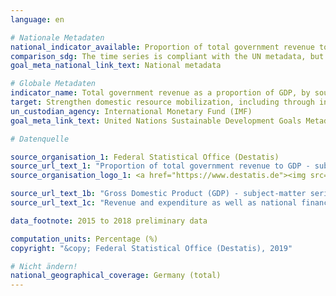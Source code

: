 ```yaml
---
language: en

# Nationale Metadaten
national_indicator_available: Proportion of total government revenue to GDP
comparison_sdg: The time series is compliant with the UN metadata, but is based on the European System of Accounts (ESA 2010) and not the Government Finance Statistics Manual 2014.
goal_meta_national_link_text: National metadata

# Globale Metadaten
indicator_name: Total government revenue as a proportion of GDP, by source
target: Strengthen domestic resource mobilization, including through international support to developing countries, to improve domestic capacity for tax and other revenue collection
un_custodian_agency: International Monetary Fund (IMF)
goal_meta_link_text: United Nations Sustainable Development Goals Metadata

# Datenquelle

source_organisation_1: Federal Statistical Office (Destatis)
source_url_text_1: "Proportion of total government revenue to GDP - subject-matter series 18, series 1.4 – 2017, tabelle 2.1.12 (Only available in German)"
source_organisation_logo_1: <a href="https://www.destatis.de"><img src="https://g205sdgs.github.io/sdg-indicators/public/LogosEn/destatis.png" alt="Logo Destatis" /></a>

source_url_text_1b: "Gross Domestic Product (GDP) - subject-matter series 18, series 1.4 – 2017"
source_url_text_1c: "Revenue and expenditure as well as national financial balance - subject-matter series 18, series 1.4 – 2017"

data_footnote: 2015 to 2018 preliminary data

computation_units: Percentage (%)
copyright: "&copy; Federal Statistical Office (Destatis), 2019"

# Nicht ändern!
national_geographical_coverage: Germany (total)
---
```


